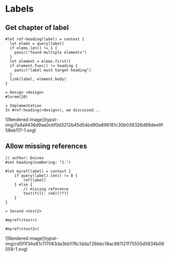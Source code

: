 #  Labels

##  Get chapter of label

    
    
    #let ref-heading(label) = context {
      let elems = query(label)
      if elems.len() != 1 {
        panic("found multiple elements")
      }
      let element = elems.first()
      if element.func() != heading {
        panic("label must target heading")
      }
      link(label, element.body)
    }
    
    = Design <design>
    #lorem(20)
    
    = Implementation
    In #ref-heading(<design>), we discussed...

![Rendered image](typst-
img/7a4a9436d9aa0cbf0d3212b45d54bd90a896181c30b036326d99dee9f58eb117-1.svg)

##  Allow missing references

    
    
    // author: Enivex
    #set heading(numbering: "1.")
    
    #let myref(label) = context {
        if query(label).len() != 0 {
            ref(label)
        } else {
            // missing reference
            text(fill: red)[???]
        }
    }
    
    = Second <test2>
    
    #myref(<test>)
    
    #myref(<test2>)

![Rendered image](typst-
img/cd5f1f34e81c117063da3bb176c1dda726bbc18ac981121f75555d5834b08058-1.svg)

